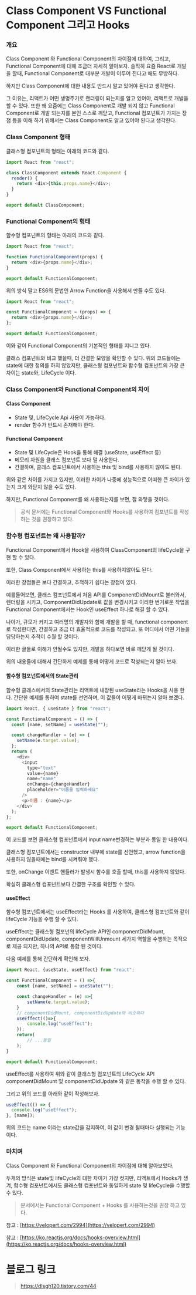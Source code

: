 # Class Component VS Functional Component 그리고 Hooks

### 개요

Class Component 와 Functional Component의 차이점에 대하여, 그리고, Functional Component에 대해 조금더 자세히 알아보자.
솔직히 요즘 React로 개발을 할때, Functional Component로 대부분 개발이 이루어 진다고 해도 무방하다.

하지만 Class Component에 대한 내용도 반드시 알고 있어야 된다고 생각한다.

그 이유는, 리액트가 어떤 생명주기로 랜더링이 되는지를 알고 있어야, 리액트로 개발을 할 수 있다. 또한 왜 요즘에는 Class Component로 개발 되지 않고 Functional Component로 개발 되는지를 본인 스스로 깨닫고, Functional 컴포넌트가 가지는 장점 등을 이해 하기 위해서는 Class Component도 알고 있어야 된다고 생각한다.

### Class Component 형태

클래스형 컴포넌트의 형태는 아래의 코드와 같다.

```js
import React from "react";

class ClassComponent extends React.Component {
  render() {
    return <div>{this.props.name}</div>;
  }
}

export default ClassComponent;
```

### Functional Component의 형태

함수형 컴포넌트의 형태는 아래의 코드와 같다.

```js
import React from "react";

function FunctionalComponent(props) {
  return <div>{props.name}</div>;
}

export default FunctionalComponent;
```

위의 방식 말고 ES6의 문법인 Arrow Function을 사용해서 만들 수도 있다.

```js
import React from "react";

const FunctionalComponent = (props) => {
  return <div>{props.name}</div>;
};

export default FunctionalComponent;
```

이와 같이 Functional Component의 기본적인 형태를 지니고 있다.

클래스 컴포넌트와 비교 했을때, 더 간결한 모양을 확인할 수 있다.
위의 코드들에는 state에 대한 정의를 하지 않았지만, 클래스형 컴포넌트와 함수형 컴포넌트의 가장 큰 차이는 state와, LifeCycle 이다.

### Class Component와 Functional Component의 차이

#### Class Component

- State 및, LifeCycle Api 사용이 가능하다.
- render 함수가 반드시 존재해야 한다.

#### Functional Component

- State 및 LifeCycle은 Hook을 통해 해결 (useState, useEffect 등)
- 메모리 자원을 클래스 컴포넌트 보다 덜 사용한다.
- 간결하며, 클래스 컴포넌트에서 사용하는 this 및 bind를 사용하지 않아도 된다.

위와 같은 차이를 가지고 있지만, 이러한 차이가 나중에 성능적으로 어떠한 큰 차이가 있는지 크게 와닫지 않을 수도 있다.

하지만, Functional Component를 왜 사용하는지를 보면, 잘 와닿을 것이다.

> 공식 문서에는 Functional Component와 Hooks를 사용하여 컴포넌트를 작성하는 것을 권장하고 있다.

### 함수형 컴포넌트는 왜 사용할까?

Functional Component에서 Hook을 사용하여 ClassComponent의 lifeCycle을 구현 할 수 있다.

또한, Class Component에서 사용하는 this를 사용하지않아도 된다.

이러한 장점들은 보다 간결하고, 추적하기 쉽다는 장점이 있다.

예를들어보면, 클래스 컴포넌트에서 처음 API를 ComponentDidMount로 불러와서, 렌더링을 시키고, ComponentDidUpdate로 값을 변경시키고 이러한 번거로운 작업을 Functional Component에서는 Hook인 useEffect 하나로 해결 할 수 있다.

나아가, 규모가 커지고 여러명의 개발자와 함께 개발을 할 때, functional component로 작성한다면, 간결하고 조금 더 효율적으로 코드를 작성되고, 또 어디에서 어떤 기능을 담당하는지 추적이 수월 할 것이다.

이러한 글들로 이해가 안될수도 있지만, 개발을 하다보면 바로 깨닫게 될 것이다.

위의 내용들에 대해서 간단하게 예제를 통해 어떻게 코드로 작성되는지 알아 보자.

#### 함수형 컴포넌트에서의 State관리

함수형 클래스에서의 State관리는 리액트에 내장된 useState라는 Hooks을 사용 한다. 간단한 예제를 통하여 state를 선언하며, 이 값들이 어떻게 바뀌는지 알아 보겠다.

```js
import React, { useState } from "react";

const FunctionalComponent = () => {
  const [name, setName] = useState("");

  const changeHandler = (e) => {
    setName(e.target.value);
  };
  return (
    <div>
      <input
        type="text"
        value={name}
        name="name"
        onChange={changeHandler}
        placeholder="이름을 입력하세요"
      />
      <p>이름 : {name}</p>
    </div>
  );
};

export default FunctionalComponent;
```

이 코드를 보면 클래스형 컴포넌트에서 input name변경하는 부분과 동일 한 내용이다.

클래스형 컴포넌트에서는 constructor 내부에 state를 선언했고,
arrow function을 사용하지 않을때에는 bind를 시켜줘야 했다.

또한, onChange 이벤트 핸들러가 발생시 함수를 호출 할때, this를 사용하지 않았다.

확실히 클래스형 컴포넌트보다 간결한 구조를 확인할 수 있다.

#### useEffect

함수형 컴포넌트에서는 useEffect라는 Hooks 를 사용하여, 클래스형 컴포넌트와 같이 lifeCycle 기능을 수행 할 수 있다.

useEffect는 클래스형 컴포넌의 lifeCycle API인 componentDidMount, componentDidUpdate, componentWillUnmount 세가지 역할을 수행하는 목적으로 제공 되지만, 하나의 API로 통합 된 것이다.

다음 예제를 통해 간단하게 확인해 보자.

```js
import React, {useState, useEffect} from "react";

const FunctionalComponent = () =>{
    const [name, setName] = useState("");

    const changeHandler = (e) =>{
        setName(e.target.value);
    }
    // componentDidMount, componentDidUpdate와 비슷하다
    useEffect(()=>{
        console.log("useEffect");
    });
    return(
        // ...동일
    );
}

export default FunctionalComponent;
```

useEffect를 사용하여 위와 같이 클래스형 컴포넌트의 LifeCycle API componentDidMount 및 componentDidUpdate 와 같은 동작을 수행 할 수 있다.

그리고 위의 코드를 아래와 같이 작성해보자.

```js
useEffect(() => {
  console.log("useEffect");
}, [name]);
```

위의 코드는 name 이라는 state값을 감지하여, 이 값이 변경 될때마다 실행되는 기능 이다.

### 마치며

Class Component 와 Functional Component의 차이점에 대해 알아보았다.

두개의 방식은 state및 lifeCycle의 대한 차이가 가장 컷지만, 리액트에서 Hooks가 생겨, 함수형 컴포넌트에서도 클래스형 컴포넌트와 동일하게 state 및 lifeCycle을 수행할 수 있다.

> 문서에서는 Functional Component + Hooks 를 사용하는것을 권장 하고 있다.

참고 : [https://velopert.com/2994](https://velopert.com/2994)

참고 : [https://ko.reactjs.org/docs/hooks-overview.html](https://ko.reactjs.org/docs/hooks-overview.html)

# 블로그 링크

> https://dlsgh120.tistory.com/44
